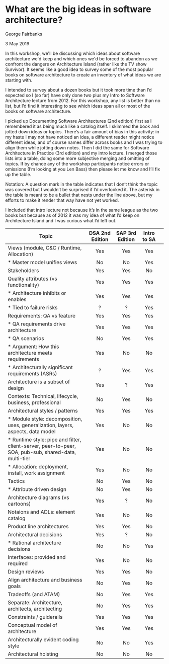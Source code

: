 # What are the big ideas in software architecture?

George Fairbanks

3 May 2019

In this workshop, we'll be discussing which ideas about software architecture we'd keep and 
which ones we'd be forced to abandon as we confront the dangers on Architecture Island (rather 
like the TV show Survivor).  It seems like a good idea to survey some of the most popular books 
on software architecture to create an inventory of what ideas we are starting with.  

I intended to survey about a dozen books but it took more time than I’d expected so I (so far) 
have only done two plus my Intro to Software Architecture lecture from 2012.  For this workshop, 
any list is better than no list, but I’d find it interesting to see which ideas span all or most 
of the books on software architecture.

I picked up Documenting Software Architectures (2nd edition) first as I remembered it as being 
much like a catalog itself.  I skimmed the book and jotted down ideas or topics.  There’s a fair 
amount of bias in this activity: in my haste I may not have noticed an idea, a different reader 
might notice different ideas, and of course names differ across books and I was trying to align 
them while jotting down notes.  Then I did the same for Software Architecture in Practice (3rd 
edition) and my intro lecture.  I merged those lists into a table, doing some more subjective 
merging and omitting of topics.  If by chance any of the workshop participants notice errors or 
omissions (I’m looking at you Len Bass) then please let me know and I’ll fix up the table.


Notation:  A question mark in the table indicates that I don’t think the topic was covered but 
I wouldn’t be surprised if I’d overlooked it.  The asterisk in the table is meant to be a bullet
that nests under the line above, but my efforts to make it render that way have not yet worked.


I included that intro lecture not because it’s in the same league as the two books but because as 
of 2012 it was my idea of what I’d keep on Architecture Island and I was curious what I’d left out. 



|Topic                                                                                                | DSA 2nd Edition | SAP 3rd Edition | Intro to SA |   |
|------------------------------------------------------------------------------------------------------|:---------------:|:---------------:|:-----------:|---|
| Views (module, C&C / Runtime, Allocation)                                                            |       Yes       |       Yes       |     Yes     |   |
| * Master model unifies views                                                                         |        No       |        No       |     Yes     |   |
| Stakeholders                                                                                         |       Yes       |       Yes       |      No     |   |
| Quality attributes (vs functionality)                                                                |       Yes       |       Yes       |     Yes     |   |
| * Architecture inhibits or enables                                                                   |       Yes       |       Yes       |     Yes     |   |
| * Tied to failure risks                                                                              |        ?        |        ?        |     Yes     |   |
| Requirements: QA vs feature                                                                          |       Yes       |       Yes       |     Yes     |   |
| * QA requirements drive architecture                                                                 |       Yes       |       Yes       |     Yes     |   |
| * QA scenarios                                                                                       |        No       |       Yes       |     Yes     |   |
| * Argument: How this architecture meets requirements                                                 |       Yes       |        No       |      No     |   |
| * Architecturally significant requirements (ASRs)                                                    |        ?        |       Yes       |     Yes     |   |
| Architecture is a subset of design                                                                   |       Yes       |        ?        |     Yes     |   |
| Contexts: Technical, lifecycle, business, professional                                               |        No       |       Yes       |      No     |   |
| Architectural styles / patterns                                                                      |       Yes       |       Yes       |     Yes     |   |
| * Module style: decomposition, uses, generalization, layers, aspects, data model                     |       Yes       |        No       |      No     |   |
| * Runtime style: pipe and filter, client-server, peer-to-peer, SOA, pub-sub, shared-data, multi-tier |       Yes       |        No       |      No     |   |
| * Allocation: deployment, install, work assignment                                                   |       Yes       |        No       |      No     |   |
| Tactics                                                                                              |        No       |       Yes       |      No     |   |
| * Attribute driven design                                                                            |        No       |       Yes       |      No     |   |
| Architecture diagrams (vs cartoons)                                                                  |       Yes       |        ?        |      No     |   |
| Notaions and ADLs: element catalog                                                                   |       Yes       |        No       |      No     |   |
| Product line architectures                                                                           |       Yes       |       Yes       |      No     |   |
| Architectural decisions                                                                              |       Yes       |        ?        |      No     |   |
| * Rational architecture decisions                                                                    |        No       |        No       |     Yes     |   |
| Interfaces: provided and required                                                                    |       Yes       |        No       |      No     |   |
| Design reviews                                                                                       |       Yes       |       Yes       |      No     |   |
| Align architecture and business goals                                                                |        No       |       Yes       |      No     |   |
| Tradeoffs (and ATAM)                                                                                 |        No       |       Yes       |     Yes     |   |
| Separate: Architecture, architects, architecting                                                     |        No       |       Yes       |     Yes     |   |
| Constraints / guiderails                                                                             |       Yes       |       Yes       |     Yes     |   |
| Conceptual model of architecture                                                                     |       Yes       |       Yes       |     Yes     |   |
| Architecturally evident coding style                                                                 |        No       |        No       |     Yes     |   |
| Architectural hoisting                                                                               |        No       |        No       |      No     |   |
